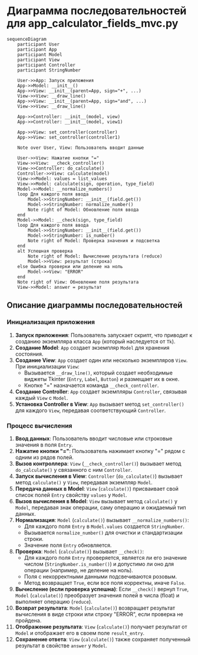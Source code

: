 # Диаграмма последовательностей для app_calculator_fields_mvc.py

```mermaid
sequenceDiagram
    participant User
    participant App
    participant Model
    participant View
    participant Controller
    participant StringNumber

    User->>App: Запуск приложения
    App->>Model: __init__()
    App->>View: __init__(parent=App, sign="+", ...)
    View->>View: __draw_line()
    App->>View: __init__(parent=App, sign="and", ...)
    View->>View: __draw_line()

    App->>Controller: __init__(model, view)
    App->>Controller: __init__(model, view1)

    App->>View: set_controller(controller)
    App->>View: set_controller(controller1)

    Note over User, View: Пользователь вводит данные

    User->>View: Нажатие кнопки "="
    View->>View: __check_controller()
    View->>Controller: do_calculate()
    Controller->>View: calculate(model)
    View->>Model: values = list_values
    View->>Model: calculate(sign, operation, type_field)
    Model->>Model: __normalize_numbers()
    loop Для каждого поля ввода
        Model->>StringNumber: __init__(field.get())
        Model->>StringNumber: normalize_number()
        Note right of Model: Обновление поля ввода
    end
    Model->>Model: __check(sign, type_field)
    loop Для каждого поля ввода
        Model->>StringNumber: __init__(field.get())
        Model->>StringNumber: is_number()
        Note right of Model: Проверка значения и подсветка
    end
    alt Успешная проверка
        Note right of Model: Вычисление результата (reduce)
        Model->>View: результат (строка)
    else Ошибка проверки или деление на ноль
        Model->>View: "ERROR"
    end
    Note right of View: Обновление поля результата
    View->>Model: answer = результат

```

## Описание диаграммы последовательностей

### Инициализация приложения

1.  **Запуск приложения**: Пользователь запускает скрипт, что приводит к созданию экземпляра класса `App` (который наследуется от `Tk`).
2.  **Создание Model**: `App` создает экземпляр `Model` для хранения состояния.
3.  **Создание View**: `App` создает один или несколько экземпляров `View`. При инициализации `View`:
    *   Вызывается `__draw_line()`, который создает необходимые виджеты Tkinter (`Entry`, `Label`, `Button`) и размещает их в окне.
    *   Кнопке "=" назначается команда `__check_controller`.
4.  **Создание Controller**: `App` создает экземпляры `Controller`, связывая каждый `View` с `Model`.
5.  **Установка Controller в View**: `App` вызывает метод `set_controller()` для каждого `View`, передавая соответствующий `Controller`.

### Процесс вычисления

1.  **Ввод данных**: Пользователь вводит числовые или строковые значения в поля `Entry`.
2.  **Нажатие кнопки "="**: Пользователь нажимает кнопку "=" рядом с одним из рядов полей.
3.  **Вызов контроллера**: `View` (`__check_controller()`) вызывает метод `do_calculate()` у связанного с ним `Controller`.
4.  **Запуск вычисления в View**: `Controller` (`do_calculate()`) вызывает метод `calculate()` у `View`, передавая экземпляр `Model`.
5.  **Передача данных в Model**: `View` (`calculate()`) присваивает свой список полей `Entry` свойству `values` у `Model`.
6.  **Вызов вычисления в Model**: `View` вызывает метод `calculate()` у `Model`, передавая знак операции, саму операцию и ожидаемый тип данных.
7.  **Нормализация**: `Model` (`calculate()`) вызывает `__normalize_numbers()`:
    *   Для каждого поля `Entry` в `Model.values` создается `StringNumber`.
    *   Вызывается `normalize_number()` для очистки и стандартизации строки.
    *   Значение поля `Entry` обновляется.
8.  **Проверка**: `Model` (`calculate()`) вызывает `__check()`:
    *   Для каждого поля `Entry` проверяется, является ли его значение числом (`StringNumber.is_number()`) и допустимо ли оно для операции (например, не деление на ноль).
    *   Поля с некорректными данными подсвечиваются розовым.
    *   Метод возвращает `True`, если все поля корректны, иначе `False`.
9.  **Вычисление (если проверка успешна)**: Если `__check()` вернул `True`, `Model` (`calculate()`) преобразует значения полей в числа (float) и выполняет операцию (`reduce`).
10. **Возврат результата**: `Model` (`calculate()`) возвращает результат вычисления в виде строки или строку "ERROR", если проверка не пройдена.
11. **Отображение результата**: `View` (`calculate()`) получает результат от `Model` и отображает его в своем поле `result_entry`.
12. **Сохранение ответа**: `View` (`calculate()`) также сохраняет полученный результат в свойстве `answer` у `Model`.